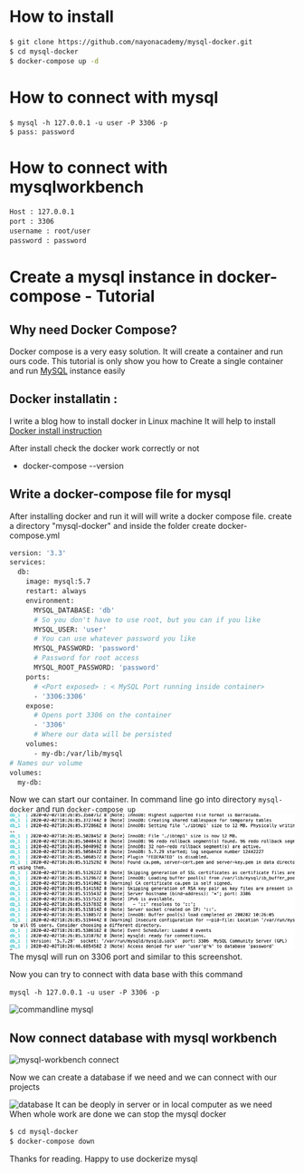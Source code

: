 # How to install 
```sh
$ git clone https://github.com/nayonacademy/mysql-docker.git
$ cd mysql-docker
$ docker-compose up -d
```
# How to connect with mysql
```
$ mysql -h 127.0.0.1 -u user -P 3306 -p
$ pass: password
```
# How to connect with mysqlworkbench
```sh
Host : 127.0.0.1
port : 3306
username : root/user
password : password
```
# Create a mysql instance in docker-compose - Tutorial

## Why need Docker Compose?
Docker compose is a very easy solution. It will create a container and run ours code. This tutorial is only show you how to Create a single container and run [MySQL](https://www.mysql.com/) instance easily 


## Docker installatin :
I write a blog how to install docker in Linux machine It will help to install
[Docker install instruction](https://nayon.net/docker-install-ubuntu/)

After install check the docker work correctly or not
- docker-compose --version

## Write a docker-compose file for mysql
After installing docker and run it will will write a docker compose file.
create a directory "mysql-docker" and inside the folder create docker-compose.yml

```sh
version: '3.3'
services:
  db:
    image: mysql:5.7
    restart: always
    environment:
      MYSQL_DATABASE: 'db'
      # So you don't have to use root, but you can if you like
      MYSQL_USER: 'user'
      # You can use whatever password you like
      MYSQL_PASSWORD: 'password'
      # Password for root access
      MYSQL_ROOT_PASSWORD: 'password'
    ports:
      # <Port exposed> : < MySQL Port running inside container>
      - '3306:3306'
    expose:
      # Opens port 3306 on the container
      - '3306'
      # Where our data will be persisted
    volumes:
      - my-db:/var/lib/mysql
# Names our volume
volumes:
  my-db:
```	  

Now we can start our container. In command line go into directory `mysql-docker` and run `docker-compose up`
![mysql-docker-up](https://raw.githubusercontent.com/nayonacademy/images/master/mysql-docker/mysql-docker-up.png)
The mysql will run on 3306 port and similar to this screenshot.

Now you can try to connect with data base with this command

```mysql -h 127.0.0.1 -u user -P 3306 -p```

![commandline mysql](https://raw.githubusercontent.com/nayonacademy/images/master/mysql-docker/mysql-connect-with-connandline.png)
## Now connect database with mysql workbench
![mysql-workbench connect](https://raw.githubusercontent.com/nayonacademy/images/master/mysql-docker/msyqlworkbench-connect-with-dockerize-mysql.png)

Now we can create a database if we need and we can connect with our projects

![database](https://raw.githubusercontent.com/nayonacademy/images/master/mysql-docker/workbench-show-database.png)
It can be deoply in server or in local computer as we need
When whole work are done we can stop the mysql docker
```sh 
$ cd mysql-docker
$ docker-compose down
```
Thanks for reading. Happy to use dockerize mysql 
